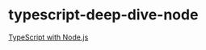 # typescript-deep-dive-node

[TypeScript with Node.js](https://basarat.gitbooks.io/typescript/docs/quick/nodejs.html)
